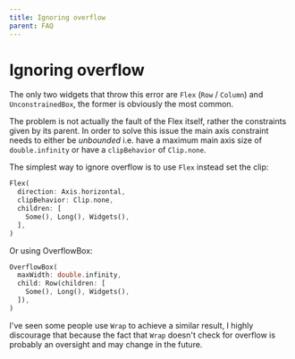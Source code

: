 ```yaml
---
title: Ignoring overflow
parent: FAQ
---
```


# Ignoring overflow

The only two widgets that throw this error are `Flex` (`Row` / `Column`) and `UnconstrainedBox`, the former is obviously
the most common.

The problem is not actually the fault of the Flex itself, rather the constraints given by its parent. In order to solve
this issue the main axis constraint needs to either be *unbounded* i.e. have a maximum main axis size of
`double.infinity` or have a `clipBehavior` of `Clip.none`.

The simplest way to ignore overflow is to use `Flex` instead set the clip:

```dart
Flex(
  direction: Axis.horizontal,
  clipBehavior: Clip.none,
  children: [
    Some(), Long(), Widgets(),
  ],
)
```

Or using OverflowBox:

```dart
OverflowBox(
  maxWidth: double.infinity,
  child: Row(children: [
    Some(), Long(), Widgets(),
  ]),
)
```

I've seen some people use `Wrap` to achieve a similar result, I highly discourage that because the fact that `Wrap`
doesn't check for overflow is probably an oversight and may change in the future.